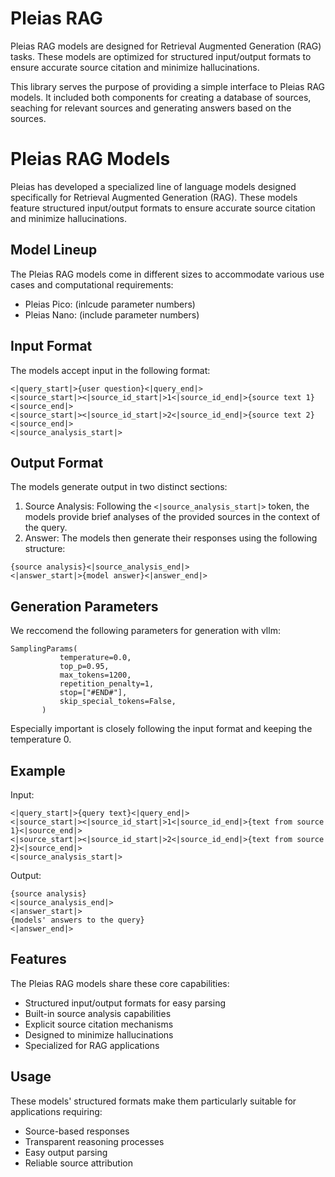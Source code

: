 # Pleias RAG

Pleias RAG models are designed for Retrieval Augmented Generation (RAG) tasks. These models are optimized for structured input/output formats to ensure accurate source citation and minimize hallucinations.

This library serves the purpose of providing a simple interface to Pleias RAG models. It included both components for creating a database of sources, seaching for relevant sources and generating answers based on the sources. 



# Pleias RAG Models

Pleias has developed a specialized line of language models designed specifically for Retrieval Augmented Generation (RAG). These models feature structured input/output formats to ensure accurate source citation and minimize hallucinations.

## Model Lineup

The Pleias RAG models come in different sizes to accommodate various use cases and computational requirements:

- Pleias Pico: (inlcude parameter numbers)
- Pleias Nano: (include parameter numbers)
  
## Input Format

The models accept input in the following format:

```
<|query_start|>{user question}<|query_end|>
<|source_start|><|source_id_start|>1<|source_id_end|>{source text 1}<|source_end|>
<|source_start|><|source_id_start|>2<|source_id_end|>{source text 2}<|source_end|>
<|source_analysis_start|>
```

## Output Format

The models generate output in two distinct sections:

1. Source Analysis: Following the `<|source_analysis_start|>` token, the models provide brief analyses of the provided sources in the context of the query.
2. Answer: The models then generate their responses using the following structure:

```
{source analysis}<|source_analysis_end|>
<|answer_start|>{model answer}<|answer_end|>

```

## Generation Parameters

We reccomend the following parameters for generation with vllm: 
```
SamplingParams(
           temperature=0.0,
           top_p=0.95,
           max_tokens=1200,
           repetition_penalty=1,
           stop=["#END#"],
           skip_special_tokens=False,
       )
```
Especially important is closely following the input format and keeping the temperature 0.

## Example

Input:
```
<|query_start|>{query text}<|query_end|>
<|source_start|><|source_id_start|>1<|source_id_end|>{text from source 1}<|source_end|>
<|source_start|><|source_id_start|>2<|source_id_end|>{text from source 2}<|source_end|>
<|source_analysis_start|>
```

Output:
```
{source analysis}
<|source_analysis_end|>
<|answer_start|>
{models' answers to the query}
<|answer_end|>
```

## Features

The Pleias RAG models share these core capabilities:

- Structured input/output formats for easy parsing
- Built-in source analysis capabilities
- Explicit source citation mechanisms
- Designed to minimize hallucinations
- Specialized for RAG applications

## Usage

These models' structured formats make them particularly suitable for applications requiring:

- Source-based responses
- Transparent reasoning processes
- Easy output parsing
- Reliable source attribution

